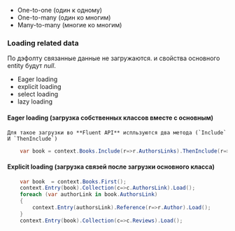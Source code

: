 - One-to-one (один к одному)
- One-to-many (один ко многим)
- Many-to-many (многие ко многим)



### Loading related data

По дэфолту  связанные данные не загружаются. и свойства основного entity будут *null*.
- Eager loading
- explicit loading
- select loading
- lazy loading

#### Eager loading (загрузка собственных классов вместе с основным)
	Для такое загрузки во **Fluent API** испльзуются два метода (`Include` И `ThenInclude`)


```cs
	var book = context.Books.Include(r=>r.AuthorsLinks).ThenInclude(r=>r.Author).Include(r=>r.Reviews).Include(r=> r.Propmotion).First();
```


#### Explicit loading (загрузка связей после загрузки основного класса)
```cs
	var book  = context.Books.First();
	context.Entry(book).Collection(c=>c.AuthorsLink).Load();
	foreach (var authorLink in book.AuthorsLink)
	{
		context.Entry(authorsLink).Reference(r=>r.Author).Load();
	}
	context.Entry(book).Collection(c=>c.Reviews).Load();
```